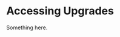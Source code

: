 [title]: # (Accessing Upgrades)
[tags]: # (XXX)
[priority]: # (627)
# Accessing Upgrades
Something here.
